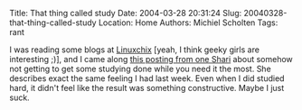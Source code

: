Title: That thing called study
Date: 2004-03-28 20:31:24
Slug: 20040328-that-thing-called-study
Location: Home
Authors: Michiel Scholten
Tags: rant

<p>I was reading some blogs at <a href="http://live.linuxchix.org/">Linuxchix</a> [yeah, I think geeky girls are interesting ;)], and I came along <a href="http://www.decafmocha.com/archives/2004_03.htm#001240">this posting from one Shari</a> about somehow not getting to get some studying done while you need it the most. She describes exact the same feeling I had last week. Even when I did studied hard, it didn't feel like the result was something constructive. Maybe I just suck.</p>